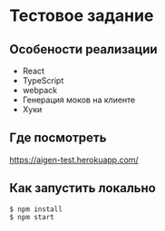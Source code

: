 # Тестовое задание

## Особености реализации

* React
* TypeScript
* webpack
* Генерация моков на клиенте
* Хуки

## Где посмотреть

https://aigen-test.herokuapp.com/

## Как запустить локально

```
$ npm install
$ npm start
```
